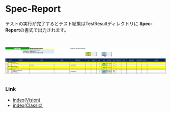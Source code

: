 # Spec-Report

テストの実行が完了するとテスト結果はTestResultディレクトリに **Spec-Report**の書式で出力されます。

<br>

![Spec-Report format](_images/skip_test_execution1.png)

### Link

- [index(Vision)](../../index.md)
- [index(Classic)](../../classic/index.md)

